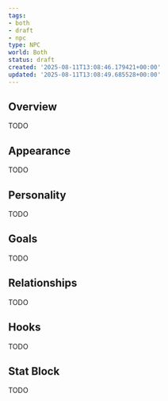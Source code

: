 ```yaml
---
tags:
- both
- draft
- npc
type: NPC
world: Both
status: draft
created: '2025-08-11T13:08:46.179421+00:00'
updated: '2025-08-11T13:08:49.685528+00:00'
---
```



## Overview

TODO
## Appearance

TODO
## Personality

TODO
## Goals

TODO
## Relationships

TODO
## Hooks

TODO
## Stat Block

TODO
